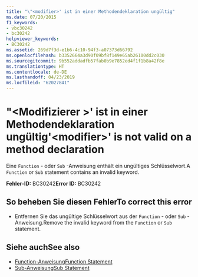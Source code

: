 ```yaml
---
title: "\"<modifier>' ist in einer Methodendeklaration ungültig"
ms.date: 07/20/2015
f1_keywords:
- vbc30242
- bc30242
helpviewer_keywords:
- BC30242
ms.assetid: 269d7f3d-e1b6-4c10-94f3-a07373d66792
ms.openlocfilehash: b3352664a3d90f09bf8f149e65ab26100dd2c030
ms.sourcegitcommit: 9b552addadfb57fab0b9e7852ed4f1f1b8a42f8e
ms.translationtype: HT
ms.contentlocale: de-DE
ms.lasthandoff: 04/23/2019
ms.locfileid: "62027841"
---
```

# <a name="modifier-is-not-valid-on-a-method-declaration"></a><span data-ttu-id="65c43-102">"\<Modifizierer >' ist in einer Methodendeklaration ungültig</span><span class="sxs-lookup"><span data-stu-id="65c43-102">'\<modifier>' is not valid on a method declaration</span></span>
<span data-ttu-id="65c43-103">Eine `Function` - oder `Sub` -Anweisung enthält ein ungültiges Schlüsselwort.</span><span class="sxs-lookup"><span data-stu-id="65c43-103">A `Function` or `Sub` statement contains an invalid keyword.</span></span>  
  
 <span data-ttu-id="65c43-104">**Fehler-ID:** BC30242</span><span class="sxs-lookup"><span data-stu-id="65c43-104">**Error ID:** BC30242</span></span>  
  
## <a name="to-correct-this-error"></a><span data-ttu-id="65c43-105">So beheben Sie diesen Fehler</span><span class="sxs-lookup"><span data-stu-id="65c43-105">To correct this error</span></span>  
  
- <span data-ttu-id="65c43-106">Entfernen Sie das ungültige Schlüsselwort aus der `Function` - oder `Sub` -Anweisung.</span><span class="sxs-lookup"><span data-stu-id="65c43-106">Remove the invalid keyword from the `Function` or `Sub` statement.</span></span>  
  
## <a name="see-also"></a><span data-ttu-id="65c43-107">Siehe auch</span><span class="sxs-lookup"><span data-stu-id="65c43-107">See also</span></span>

- [<span data-ttu-id="65c43-108">Function-Anweisung</span><span class="sxs-lookup"><span data-stu-id="65c43-108">Function Statement</span></span>](../../visual-basic/language-reference/statements/function-statement.md)
- [<span data-ttu-id="65c43-109">Sub-Anweisung</span><span class="sxs-lookup"><span data-stu-id="65c43-109">Sub Statement</span></span>](../../visual-basic/language-reference/statements/sub-statement.md)
